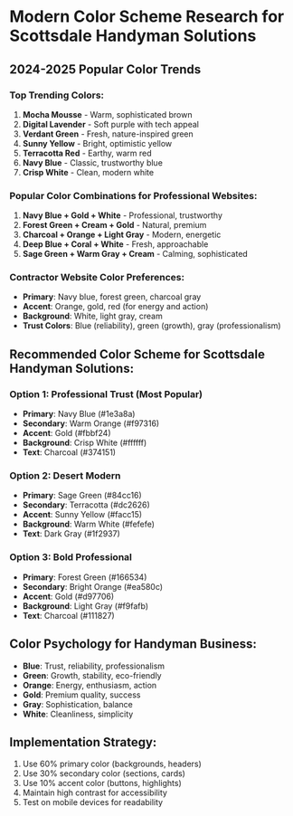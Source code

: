 # Modern Color Scheme Research for Scottsdale Handyman Solutions

## 2024-2025 Popular Color Trends

### Top Trending Colors:
1. **Mocha Mousse** - Warm, sophisticated brown
2. **Digital Lavender** - Soft purple with tech appeal
3. **Verdant Green** - Fresh, nature-inspired green
4. **Sunny Yellow** - Bright, optimistic yellow
5. **Terracotta Red** - Earthy, warm red
6. **Navy Blue** - Classic, trustworthy blue
7. **Crisp White** - Clean, modern white

### Popular Color Combinations for Professional Websites:
1. **Navy Blue + Gold + White** - Professional, trustworthy
2. **Forest Green + Cream + Gold** - Natural, premium
3. **Charcoal + Orange + Light Gray** - Modern, energetic
4. **Deep Blue + Coral + White** - Fresh, approachable
5. **Sage Green + Warm Gray + Cream** - Calming, sophisticated

### Contractor Website Color Preferences:
- **Primary**: Navy blue, forest green, charcoal gray
- **Accent**: Orange, gold, red (for energy and action)
- **Background**: White, light gray, cream
- **Trust Colors**: Blue (reliability), green (growth), gray (professionalism)

## Recommended Color Scheme for Scottsdale Handyman Solutions:

### Option 1: Professional Trust (Most Popular)
- **Primary**: Navy Blue (#1e3a8a)
- **Secondary**: Warm Orange (#f97316) 
- **Accent**: Gold (#fbbf24)
- **Background**: Crisp White (#ffffff)
- **Text**: Charcoal (#374151)

### Option 2: Desert Modern
- **Primary**: Sage Green (#84cc16)
- **Secondary**: Terracotta (#dc2626)
- **Accent**: Sunny Yellow (#facc15)
- **Background**: Warm White (#fefefe)
- **Text**: Dark Gray (#1f2937)

### Option 3: Bold Professional
- **Primary**: Forest Green (#166534)
- **Secondary**: Bright Orange (#ea580c)
- **Accent**: Gold (#d97706)
- **Background**: Light Gray (#f9fafb)
- **Text**: Charcoal (#111827)

## Color Psychology for Handyman Business:
- **Blue**: Trust, reliability, professionalism
- **Green**: Growth, stability, eco-friendly
- **Orange**: Energy, enthusiasm, action
- **Gold**: Premium quality, success
- **Gray**: Sophistication, balance
- **White**: Cleanliness, simplicity

## Implementation Strategy:
1. Use 60% primary color (backgrounds, headers)
2. Use 30% secondary color (sections, cards)
3. Use 10% accent color (buttons, highlights)
4. Maintain high contrast for accessibility
5. Test on mobile devices for readability

